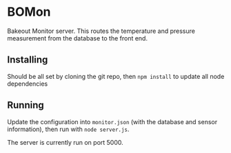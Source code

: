 # BOMon

Bakeout Monitor server. This routes the temperature and pressure measurement from the database to the front end.

## Installing

Should be all set by cloning the git repo, then `npm install` to update all node dependencies

## Running

Update the configuration into `monitor.json` (with the database and sensor information), then run with `node server.js`.

The server is currently run on port 5000.
